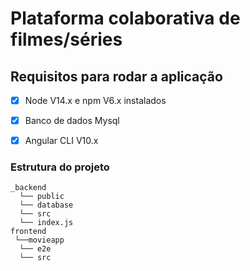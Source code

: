 # Plataforma colaborativa de filmes/séries
 
## Requisitos para rodar a aplicação 
- [X] Node V14.x e npm V6.x instalados
- [X] Banco de dados Mysql 
- [X] Angular CLI V10.x


### Estrutura do projeto
 ```
 _backend
   └── public
   └── database
   └── src
   └── index.js
 frontend
  └──movieapp
   └── e2e
   └── src

  
```
